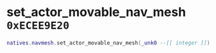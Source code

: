 # set_actor_movable_nav_mesh `0xECEE9E20`

```lua
natives.navmesh.set_actor_movable_nav_mesh(_unk0 --[[ integer ]])
```